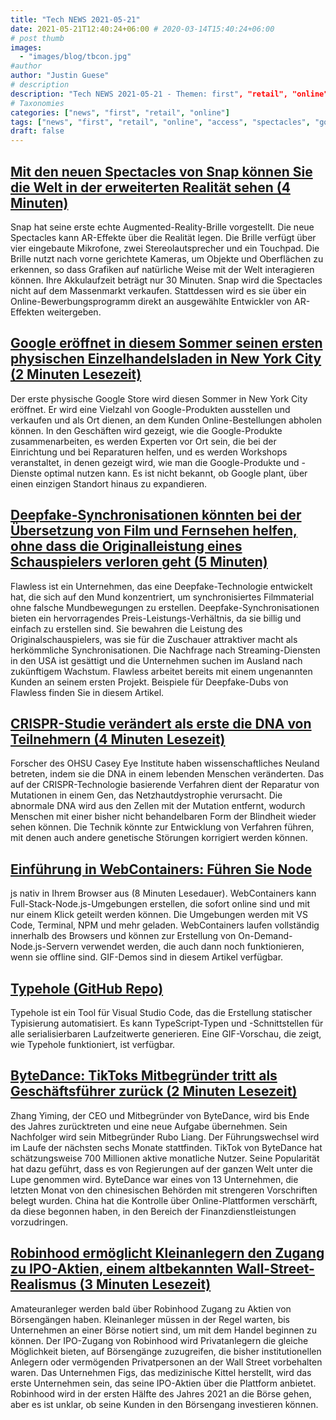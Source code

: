 ```yaml
---
title: "Tech NEWS 2021-05-21"
date: 2021-05-21T12:40:24+06:00 # 2020-03-14T15:40:24+06:00
# post thumb
images:
  - "images/blog/tbcon.jpg"
#author
author: "Justin Guese"
# description
description: "Tech NEWS 2021-05-21 - Themen: first", "retail", "online"
# Taxonomies
categories: ["news", "first", "retail", "online"]
tags: ["news", "first", "retail", "online", "access", "spectacles", "google"]
draft: false
---
```


## [Mit den neuen Spectacles von Snap können Sie die Welt in der erweiterten Realität sehen (4 Minuten)](https://www.theverge.com/2021/5/20/22445481/snap-spectacles-ar-augmented-reality-announced)

 Snap hat seine erste echte Augmented-Reality-Brille vorgestellt. Die neue Spectacles kann AR-Effekte über die Realität legen. Die Brille verfügt über vier eingebaute Mikrofone, zwei Stereolautsprecher und ein Touchpad. Die Brille nutzt nach vorne gerichtete Kameras, um Objekte und Oberflächen zu erkennen, so dass Grafiken auf natürliche Weise mit der Welt interagieren können. Ihre Akkulaufzeit beträgt nur 30 Minuten. Snap wird die Spectacles nicht auf dem Massenmarkt verkaufen. Stattdessen wird es sie über ein Online-Bewerbungsprogramm direkt an ausgewählte Entwickler von AR-Effekten weitergeben.

## [Google eröffnet in diesem Sommer seinen ersten physischen Einzelhandelsladen in New York City (2 Minuten Lesezeit)](https://www.theverge.com/2021/5/20/22445472/google-first-physical-retail-store-chelsea-nyc-summer-2021)

 Der erste physische Google Store wird diesen Sommer in New York City eröffnet. Er wird eine Vielzahl von Google-Produkten ausstellen und verkaufen und als Ort dienen, an dem Kunden Online-Bestellungen abholen können. In den Geschäften wird gezeigt, wie die Google-Produkte zusammenarbeiten, es werden Experten vor Ort sein, die bei der Einrichtung und bei Reparaturen helfen, und es werden Workshops veranstaltet, in denen gezeigt wird, wie man die Google-Produkte und -Dienste optimal nutzen kann. Es ist nicht bekannt, ob Google plant, über einen einzigen Standort hinaus zu expandieren.

## [Deepfake-Synchronisationen könnten bei der Übersetzung von Film und Fernsehen helfen, ohne dass die Originalleistung eines Schauspielers verloren geht (5 Minuten)](https://www.theverge.com/2021/5/18/22430340/deepfake-dubs-dubbing-film-tv-flawless-startup)

 Flawless ist ein Unternehmen, das eine Deepfake-Technologie entwickelt hat, die sich auf den Mund konzentriert, um synchronisiertes Filmmaterial ohne falsche Mundbewegungen zu erstellen. Deepfake-Synchronisationen bieten ein hervorragendes Preis-Leistungs-Verhältnis, da sie billig und einfach zu erstellen sind. Sie bewahren die Leistung des Originalschauspielers, was sie für die Zuschauer attraktiver macht als herkömmliche Synchronisationen. Die Nachfrage nach Streaming-Diensten in den USA ist gesättigt und die Unternehmen suchen im Ausland nach zukünftigem Wachstum. Flawless arbeitet bereits mit einem ungenannten Kunden an seinem ersten Projekt. Beispiele für Deepfake-Dubs von Flawless finden Sie in diesem Artikel.

## [CRISPR-Studie verändert als erste die DNA von Teilnehmern (4 Minuten Lesezeit)](https://www.healthline.com/health-news/crispr-study-is-first-to-change-dna-in-participants#Potential-for-the-future)

 Forscher des OHSU Casey Eye Institute haben wissenschaftliches Neuland betreten, indem sie die DNA in einem lebenden Menschen veränderten. Das auf der CRISPR-Technologie basierende Verfahren dient der Reparatur von Mutationen in einem Gen, das Netzhautdystrophie verursacht. Die abnormale DNA wird aus den Zellen mit der Mutation entfernt, wodurch Menschen mit einer bisher nicht behandelbaren Form der Blindheit wieder sehen können. Die Technik könnte zur Entwicklung von Verfahren führen, mit denen auch andere genetische Störungen korrigiert werden können.

## [Einführung in WebContainers: Führen Sie Node](https://blog.stackblitz.com/posts/introducing-webcontainers/)

js nativ in Ihrem Browser aus (8 Minuten Lesedauer). WebContainers kann Full-Stack-Node.js-Umgebungen erstellen, die sofort online sind und mit nur einem Klick geteilt werden können. Die Umgebungen werden mit VS Code, Terminal, NPM und mehr geladen. WebContainers laufen vollständig innerhalb des Browsers und können zur Erstellung von On-Demand-Node.js-Servern verwendet werden, die auch dann noch funktionieren, wenn sie offline sind. GIF-Demos sind in diesem Artikel verfügbar.

## [Typehole (GitHub Repo)](https://github.com/rikukissa/typehole)

 Typehole ist ein Tool für Visual Studio Code, das die Erstellung statischer Typisierung automatisiert. Es kann TypeScript-Typen und -Schnittstellen für alle serialisierbaren Laufzeitwerte generieren. Eine GIF-Vorschau, die zeigt, wie Typehole funktioniert, ist verfügbar.

## [ByteDance: TikToks Mitbegründer tritt als Geschäftsführer zurück (2 Minuten Lesezeit)](https://www.bbc.com/news/business-57181225)

 Zhang Yiming, der CEO und Mitbegründer von ByteDance, wird bis Ende des Jahres zurücktreten und eine neue Aufgabe übernehmen. Sein Nachfolger wird sein Mitbegründer Rubo Liang. Der Führungswechsel wird im Laufe der nächsten sechs Monate stattfinden. TikTok von ByteDance hat schätzungsweise 700 Millionen aktive monatliche Nutzer. Seine Popularität hat dazu geführt, dass es von Regierungen auf der ganzen Welt unter die Lupe genommen wird. ByteDance war eines von 13 Unternehmen, die letzten Monat von den chinesischen Behörden mit strengeren Vorschriften belegt wurden. China hat die Kontrolle über Online-Plattformen verschärft, da diese begonnen haben, in den Bereich der Finanzdienstleistungen vorzudringen.

## [Robinhood ermöglicht Kleinanlegern den Zugang zu IPO-Aktien, einem altbekannten Wall-Street-Realismus (3 Minuten Lesezeit)](https://www.cnbc.com/2021/05/20/robinhood-will-give-retail-investors-access-to-ipo-shares-a-longstanding-wall-street-dominion.html)

 Amateuranleger werden bald über Robinhood Zugang zu Aktien von Börsengängen haben. Kleinanleger müssen in der Regel warten, bis Unternehmen an einer Börse notiert sind, um mit dem Handel beginnen zu können. Der IPO-Zugang von Robinhood wird Privatanlegern die gleiche Möglichkeit bieten, auf Börsengänge zuzugreifen, die bisher institutionellen Anlegern oder vermögenden Privatpersonen an der Wall Street vorbehalten waren. Das Unternehmen Figs, das medizinische Kittel herstellt, wird das erste Unternehmen sein, das seine IPO-Aktien über die Plattform anbietet. Robinhood wird in der ersten Hälfte des Jahres 2021 an die Börse gehen, aber es ist unklar, ob seine Kunden in den Börsengang investieren können.

